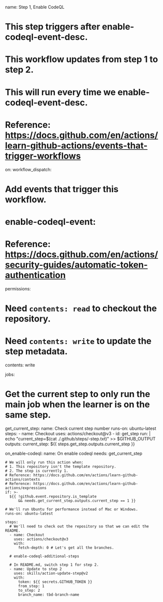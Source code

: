 name: Step 1, Enable CodeQL

# This step triggers after enable-codeql-event-desc.
# This workflow updates from step 1 to step 2.

# This will run every time we enable-codeql-event-desc.
# Reference: https://docs.github.com/en/actions/learn-github-actions/events-that-trigger-workflows
on:
  workflow_dispatch:
  # Add events that trigger this workflow.
  # enable-codeql-event:

# Reference: https://docs.github.com/en/actions/security-guides/automatic-token-authentication
permissions:
  # Need `contents: read` to checkout the repository.
  # Need `contents: write` to update the step metadata.
  contents: write

jobs:
  # Get the current step to only run the main job when the learner is on the same step.
  get_current_step:
    name: Check current step number
    runs-on: ubuntu-latest
    steps:
      - name: Checkout
        uses: actions/checkout@v3
      - id: get_step
        run: |
          echo "current_step=$(cat ./.github/steps/-step.txt)" >> $GITHUB_OUTPUT
    outputs:
      current_step: ${{ steps.get_step.outputs.current_step }}

  on_enable-codeql:
    name: On enable codeql
    needs: get_current_step

    # We will only run this action when:
    # 1. This repository isn't the template repository.
    # 2. The step is currently 1.
    # Reference: https://docs.github.com/en/actions/learn-github-actions/contexts
    # Reference: https://docs.github.com/en/actions/learn-github-actions/expressions
    if: >-
      ${{ !github.event.repository.is_template
          && needs.get_current_step.outputs.current_step == 1 }}

    # We'll run Ubuntu for performance instead of Mac or Windows.
    runs-on: ubuntu-latest

    steps:
      # We'll need to check out the repository so that we can edit the README.
      - name: Checkout
        uses: actions/checkout@v3
        with:
          fetch-depth: 0 # Let's get all the branches.

      # enable-codeql-additional-steps

      # In README.md, switch step 1 for step 2.
      - name: Update to step 2
        uses: skills/action-update-step@v2
        with:
          token: ${{ secrets.GITHUB_TOKEN }}
          from_step: 1
          to_step: 2
          branch_name: tbd-branch-name
